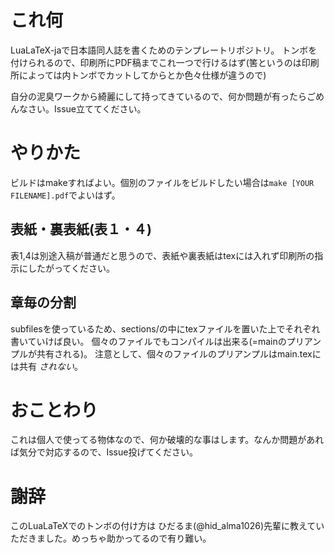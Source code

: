 # これ何
LuaLaTeX-jaで日本語同人誌を書くためのテンプレートリポジトリ。
トンボを付けられるので、印刷所にPDF稿までこれ一つで行けるはず(筈というのは印刷所によっては内トンボでカットしてからとか色々仕様が違うので)

自分の泥臭ワークから綺麗にして持ってきているので、何か問題が有ったらごめんなさい。Issue立ててください。

# やりかた
ビルドはmakeすればよい。個別のファイルをビルドしたい場合は`make [YOUR FILENAME].pdf`でよいはず。

## 表紙・裏表紙(表１・４)
表1,4は別途入稿が普通だと思うので、表紙や裏表紙はtexには入れず印刷所の指示にしたがってください。

## 章毎の分割
subfilesを使っているため、sections/の中にtexファイルを置いた上でそれぞれ書いていけば良い。
個々のファイルでもコンパイルは出来る(=mainのプリアンプルが共有される)。
注意として、個々のファイルのプリアンプルはmain.texには共有 *されない*。

# おことわり
これは個人で使ってる物体なので、何か破壊的な事はします。なんか問題があれば気分で対応するので、Issue投げてください。

# 謝辞
このLuaLaTeXでのトンボの付け方は ひだるま(@hid_alma1026)先輩に教えていただきました。めっちゃ助かってるので有り難い。

